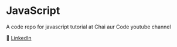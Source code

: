 # JavaScript
A code repo for javascript tutorial at Chai aur Code youtube channel

🔗 [LinkedIn](https://www.linkedin.com/in/creativeindex)